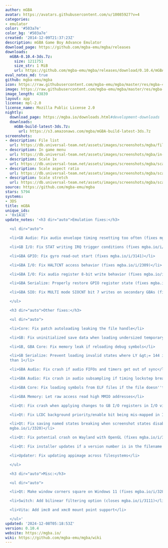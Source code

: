 ```yaml
---
author: mGBA
avatar: https://avatars.githubusercontent.com/u/10085927?v=4
categories:
- emulator
color: '#503a7e'
color_bg: '#503a7e'
created: '2014-12-09T21:37:23Z'
description: mGBA Game Boy Advance Emulator
download_page: https://github.com/mgba-emu/mgba/releases
downloads:
  mGBA-0.10.4-3ds.7z:
    size: 1211751
    size_str: 1 MiB
    url: https://github.com/mgba-emu/mgba/releases/download/0.10.4/mGBA-0.10.4-3ds.7z
eval_notes_md: true
github: mgba-emu/mgba
icon: https://raw.githubusercontent.com/mgba-emu/mgba/master/res/mgba-48.png
image: https://raw.githubusercontent.com/mgba-emu/mgba/master/res/mgba-256.png
image_length: 43839
layout: app
license: mpl-2.0
license_name: Mozilla Public License 2.0
nightly:
  download_page: https://mgba.io/downloads.html#development-downloads
  downloads:
    mGBA-build-latest-3ds.7z:
      url: https://s3.amazonaws.com/mgba/mGBA-build-latest-3ds.7z
screenshots:
- description: File list
  url: https://db.universal-team.net/assets/images/screenshots/mgba/file-list.png
- description: In game menu
  url: https://db.universal-team.net/assets/images/screenshots/mgba/in-game-menu.png
- description: Scale 1x
  url: https://db.universal-team.net/assets/images/screenshots/mgba/scale-1x.png
- description: Scale aspect ratio
  url: https://db.universal-team.net/assets/images/screenshots/mgba/scale-aspect-ratio.png
- description: Scale stretch
  url: https://db.universal-team.net/assets/images/screenshots/mgba/scale-stretch.png
source: https://github.com/mgba-emu/mgba
stars: 5794
systems:
- 3DS
title: mGBA
unique_ids:
- '0x1A1E'
update_notes: '<h3 dir="auto">Emulation fixes:</h3>

  <ul dir="auto">

  <li>GB Audio: Fix audio envelope timing resetting too often (fixes mgba.io/i/3164)</li>

  <li>GB I/O: Fix STAT writing IRQ trigger conditions (fixes mgba.io/i/2501)</li>

  <li>GBA GPIO: Fix gyro read-out start (fixes mgba.io/i/3141)</li>

  <li>GBA I/O: Fix HALTCNT access behavior (fixes mgba.io/i/2309)</li>

  <li>GBA I/O: Fix audio register 8-bit write behavior (fixes mgba.io/i/3086)</li>

  <li>GBA Serialize: Properly restore GPIO register state (fixes mgba.io/i/3294)</li>

  <li>GBA SIO: Fix MULTI mode SIOCNT bit 7 writes on secondary GBAs (fixes mgba.io/i/3110)</li>

  </ul>

  <h3 dir="auto">Other fixes:</h3>

  <ul dir="auto">

  <li>Core: Fix patch autoloading leaking the file handle</li>

  <li>GB: Fix uninitialized save data when loading undersized temporary saves</li>

  <li>GB, GBA Core: Fix memory leak if reloading debug symbols</li>

  <li>GB Serialize: Prevent loading invalid states where LY &gt;= 144 in modes other
  than 1</li>

  <li>GBA Audio: Fix crash if audio FIFOs and timers get out of sync</li>

  <li>GBA Audio: Fix crash in audio subsampling if timing lockstep breaks</li>

  <li>GBA Core: Fix loading symbols from ELF files if the file doesn''t end with .elf</li>

  <li>GBA Memory: Let raw access read high MMIO addresses</li>

  <li>Qt: Fix crash when applying changes to GB I/O registers in I/O view</li>

  <li>Qt: Fix LCDC background priority/enable bit being mis-mapped in I/O view</li>

  <li>Qt: Fix saving named states breaking when screenshot states disabled (fixes
  mgba.io/i/3320)</li>

  <li>Qt: Fix potential crash on Wayland with OpenGL (fixes mgba.io/i/3276)</li>

  <li>Qt: Fix installer updates if a version number is in the filename (fixes mgba.io/i/3109)</li>

  <li>Updater: Fix updating appimage across filesystems</li>

  </ul>

  <h3 dir="auto">Misc:</h3>

  <ul dir="auto">

  <li>Qt: Make window corners square on Windows 11 (fixes mgba.io/i/3285)</li>

  <li>Switch: Add bilinear filtering option (closes mgba.io/i/3111)</li>

  <li>Vita: Add imc0 and xmc0 mount point support</li>

  </ul>'
updated: '2024-12-08T05:18:53Z'
version: 0.10.4
website: https://mgba.io/
wiki: https://github.com/mgba-emu/mgba/wiki
---
```

